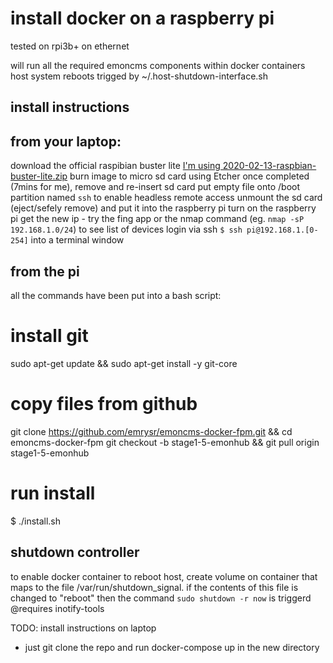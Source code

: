# install docker on a raspberry pi
tested on rpi3b+ on ethernet

will run all the required emoncms components within docker containers
host system reboots trigged by ~/.host-shutdown-interface.sh

## install instructions
from your laptop:
--------------
download the official raspibian buster lite [I'm using 2020-02-13-raspbian-buster-lite.zip](magnet:?xt=urn:btih:2213f24bca4031663b3dfa99fb554dce8cfcb5da&dn=2020-02-13-raspbian-buster-lite.zip&tr=http%3A%2F%2Ftracker.raspberrypi.org%3A6969%2Fannounce)
burn image to micro sd card using Etcher
once completed (7mins for me), remove and re-insert sd card
put empty file onto /boot partition named `ssh` to enable headless remote access
unmount the sd card (eject/sefely remove) and put it into the raspberry pi
turn on the raspberry pi
get the new ip - try the fing app or the nmap command (eg. `nmap -sP 192.168.1.0/24`) to see list of devices
login via ssh `$ ssh pi@192.168.1.[0-254]` into a terminal window

from the pi
-------------
all the commands have been put into a bash script:

# install git
sudo apt-get update && sudo apt-get install -y git-core

# copy files from github
git clone https://github.com/emrysr/emoncms-docker-fpm.git && cd emoncms-docker-fpm
git checkout -b stage1-5-emonhub && git pull origin stage1-5-emonhub

# run install
$ ./install.sh 

shutdown controller
------------
to enable docker container to reboot host, create volume on container that maps to the file /var/run/shutdown_signal. if the contents of this file is changed to "reboot" then the command `sudo shutdown -r now` is triggerd
@requires inotify-tools

TODO:
install instructions on laptop
 - just git clone the repo and run docker-compose up in the new directory
